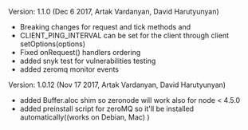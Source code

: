 Version: 1.1.0 (Dec 6 2017, Artak Vardanyan, David Harutyunyan)
- Breaking changes for request and tick methods and 
- CLIENT_PING_INTERVAL can be set for the client through client setOptions(options)
- Fixed onRequest() handlers ordering
- added snyk test for vulnerabilities testing 
- added zeromq monitor events

Version: 1.0.12 (Nov 17 2017, Artak Vardanyan, David Harutyunyan)
- added Buffer.aloc shim so zeronode will work also for node < 4.5.0
- added preinstall script for zeroMQ so it'll be installed automatically((works on Debian, Mac) )